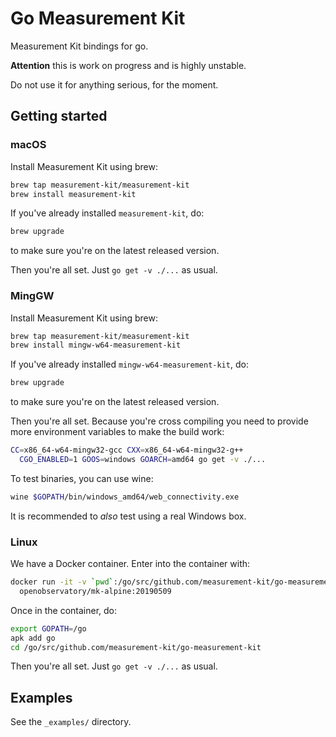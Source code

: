 # Go Measurement Kit

Measurement Kit bindings for go.

**Attention** this is work on progress and is highly unstable.

Do not use it for anything serious, for the moment.

## Getting started

### macOS

Install Measurement Kit using brew:

```bash
brew tap measurement-kit/measurement-kit
brew install measurement-kit
```

If you've already installed `measurement-kit`, do:

```bash
brew upgrade
```

to make sure you're on the latest released version.

Then you're all set. Just `go get -v ./...` as usual.

### MingGW

Install Measurement Kit using brew:

```bash
brew tap measurement-kit/measurement-kit
brew install mingw-w64-measurement-kit
```

If you've already installed `mingw-w64-measurement-kit`, do:

```bash
brew upgrade
```

to make sure you're on the latest released version.

Then you're all set. Because you're cross compiling you need to provide
more environment variables to make the build work:

```bash
CC=x86_64-w64-mingw32-gcc CXX=x86_64-w64-mingw32-g++                           \
  CGO_ENABLED=1 GOOS=windows GOARCH=amd64 go get -v ./...
```

To test binaries, you can use wine:

```bash
wine $GOPATH/bin/windows_amd64/web_connectivity.exe 
```

It is recommended to _also_ test using a real Windows box.

### Linux

We have a Docker container. Enter into the container with:

```bash
docker run -it -v `pwd`:/go/src/github.com/measurement-kit/go-measurement-kit  \
  openobservatory/mk-alpine:20190509
```

Once in the container, do:

```bash
export GOPATH=/go
apk add go
cd /go/src/github.com/measurement-kit/go-measurement-kit
```

Then you're all set. Just `go get -v ./...` as usual.

## Examples

See the `_examples/` directory.
